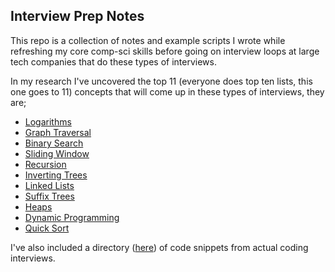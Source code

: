 ## Interview Prep Notes

This repo is a collection of notes and example scripts I wrote while refreshing
my core comp-sci skills before going on interview loops at large tech companies
that do these types of interviews.

In my research I've uncovered the top 11 (everyone does top ten lists, this one
goes to 11) concepts that will come up in these types of interviews, they are;

- [Logarithms](code-samples/python/logarithms)
- [Graph Traversal](code-samples/python/graph-traversal)
- [Binary Search](code-samples/python/binary-search)
- [Sliding Window](code-samples/python/sliding_window)
- [Recursion](code-samples/python/recursion)
- [Inverting Trees](code-samples/python/inverting-trees)
- [Linked Lists](code-samples/python/linked-lists)
- [Suffix Trees](code-samples/python/suffix-trees)
- [Heaps](code-samples/python/heaps/)
- [Dynamic Programming](code-samples/python/dyanmic_programming)
- [Quick Sort](code-samples/python/quick_sort)

I've also included a directory
([here](code-samples/python/samples-from-actual-interviews)) of code snippets from actual coding interviews.
